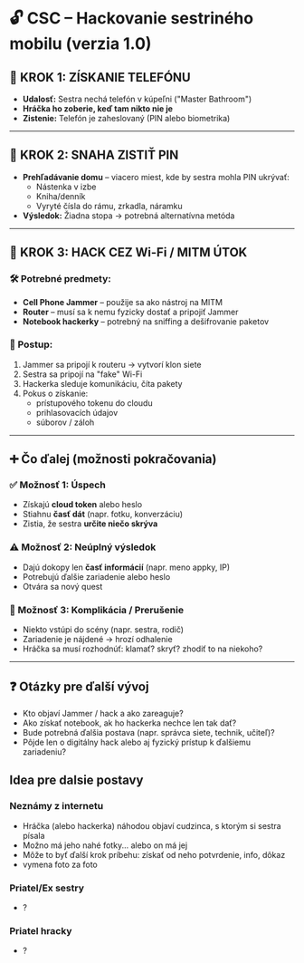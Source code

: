 
# 🔓 CSC – Hackovanie sestriného mobilu (verzia 1.0)

## 🧩 KROK 1: ZÍSKANIE TELEFÓNU
- **Udalosť:** Sestra nechá telefón v kúpeľni ("Master Bathroom")
- **Hráčka ho zoberie, keď tam nikto nie je**
- **Zistenie:** Telefón je zaheslovaný (PIN alebo biometrika)

---

## 🧩 KROK 2: SNAHA ZISTIŤ PIN
- **Prehľadávanie domu** – viacero miest, kde by sestra mohla PIN ukrývať:
  - Nástenka v izbe
  - Kniha/denník
  - Vyryté čísla do rámu, zrkadla, náramku
- **Výsledok:** Žiadna stopa → potrebná alternatívna metóda

---

## 🧩 KROK 3: HACK CEZ Wi-Fi / MITM ÚTOK

### 🛠️ Potrebné predmety:
- **Cell Phone Jammer** – použije sa ako nástroj na MITM
- **Router** – musí sa k nemu fyzicky dostať a pripojiť Jammer
- **Notebook hackerky** – potrebný na sniffing a dešifrovanie paketov

### 📶 Postup:
1. Jammer sa pripojí k routeru → vytvorí klon siete
2. Sestra sa pripojí na "fake" Wi-Fi
3. Hackerka sleduje komunikáciu, číta pakety
4. Pokus o získanie:
   - prístupového tokenu do cloudu
   - prihlasovacích údajov
   - súborov / záloh

---

## ➕ Čo ďalej (možnosti pokračovania)

### ✅ Možnosť 1: Úspech
- Získajú **cloud token** alebo heslo
- Stiahnu **časť dát** (napr. fotku, konverzáciu)
- Zistia, že sestra **určite niečo skrýva**

### ⚠️ Možnosť 2: Neúplný výsledok
- Dajú dokopy len **časť informácií** (napr. meno appky, IP)
- Potrebujú ďalšie zariadenie alebo heslo
- Otvára sa nový quest

### 🚨 Možnosť 3: Komplikácia / Prerušenie
- Niekto vstúpi do scény (napr. sestra, rodič)
- Zariadenie je nájdené → hrozí odhalenie
- Hráčka sa musí rozhodnúť: klamať? skryť? zhodiť to na niekoho?

---

## ❓ Otázky pre ďalší vývoj
- Kto objaví Jammer / hack a ako zareaguje?
- Ako získať notebook, ak ho hackerka nechce len tak dať?
- Bude potrebná ďalšia postava (napr. správca siete, technik, učiteľ)?
- Pôjde len o digitálny hack alebo aj fyzický prístup k ďalšiemu zariadeniu?


## Idea pre dalsie postavy

### Neznámy z internetu
- Hráčka (alebo hackerka) náhodou objaví cudzinca, s ktorým si sestra písala
- Možno má jeho nahé fotky... alebo on má jej
- Môže to byť ďalší krok príbehu: získať od neho potvrdenie, info, dôkaz
- vymena foto za foto

### Priatel/Ex sestry
- ?
  
### Priatel hracky
- ?